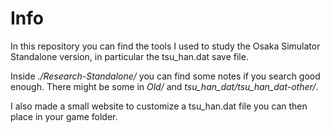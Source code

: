 # Info

In this repository you can find the tools I used to study the Osaka Simulator Standalone version, in particular the tsu_han.dat save file.

Inside *./Research-Standalone/* you can find some notes if you search good enough. There might be some in *Old/* and *tsu_han_dat/tsu_han_dat-other/*.

I also made a small website to customize a tsu_han.dat file you can then place in your game folder.

